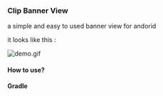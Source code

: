 ### Clip Banner View
a simple and easy to used banner view for andorid

it looks like this :

![demo.gif](http://ac-whikwudz.clouddn.com/7de4d7c96da69b216de7.gif)

#### How to use?

#### Gradle
